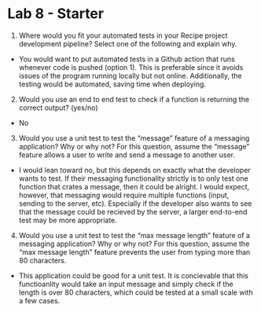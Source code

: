 # Lab 8 - Starter
1) Where would you fit your automated tests in your Recipe project development pipeline? Select one of the following and explain why.

* You would want to put automated tests in a Github action that runs whenever code is pushed (option 1). This is preferable since it avoids issues of the program running locally but not online. Additionally, the testing would be automated, saving time when deploying.

2)  Would you use an end to end test to check if a function is returning the correct output? (yes/no)

* No
  
3) Would you use a unit test to test the “message” feature of a messaging application? Why or why not? For this question, assume the “message” feature allows a user to write and send a message to another user.

* I would lean toward no, but this depends on exactly what the developer wants to test. If their messaging functionality strictly is to only test one function that crates a message, then it could be alright. I would expect, however, that messaging would require multiple functions (input, sending to the server, etc). Especially if the developer also wants to see that the message could be recieved by the server, a larger end-to-end test may be more appropriate.

4) Would you use a unit test to test the “max message length” feature of a messaging application? Why or why not? For this question, assume the “max message length” feature prevents the user from typing more than 80 characters.

* This application could be good for a unit test. It is concievable that this functioanlity would take an input message and simply check if the length is over 80 characters, which could be tested at a small scale with a few cases.